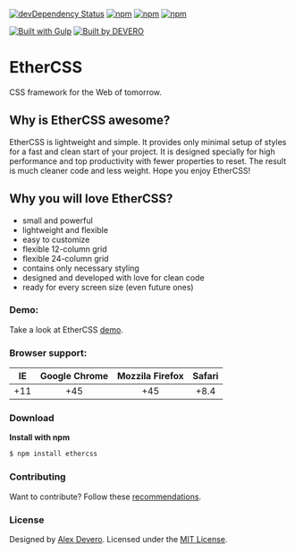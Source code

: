 <!-- [![Build Status](https://circleci.com/gh/alexdevero/EtherCSS.svg?style=shield&circle-token=:circle-token)](https://circleci.com/gh/alexdevero/EtherCSS/) -->
<!-- [![Dependency Status](https://david-dm.org/alexdevero/EtherCSS.svg?style=flat)](https://david-dm.org/alexdevero/EtherCSS) -->
[![devDependency Status](https://david-dm.org/alexdevero/EtherCSS/dev-status.svg?style=flat)](https://david-dm.org/alexdevero/EtherCSS?type=dev)
[![npm](https://img.shields.io/npm/dw/localeval.svg)]()
[![npm](https://img.shields.io/npm/dm/localeval.svg)]()
[![npm](https://img.shields.io/npm/dy/localeval.svg)]()  

[![Built with Gulp](https://img.shields.io/badge/build%20with-gulp-orange.svg)](http://gulpjs.com/)
[![Built by DEVERO](https://img.shields.io/badge/built%20by-DEVERO-brightgreen.svg?colorB=d30320)](https://alexdevero.com)

# EtherCSS
CSS framework for the Web of tomorrow.

## Why is EtherCSS awesome?
EtherCSS is lightweight and simple. It provides only minimal setup of styles for a fast and clean start of your project. It is designed specially for high performance and top productivity with fewer properties to reset. The result is much cleaner code and less weight. Hope you enjoy EtherCSS!

## Why you will love EtherCSS?
- small and powerful
- lightweight and flexible
- easy to customize
- flexible 12-column grid
- flexible 24-column grid
- contains only necessary styling
- designed and developed with love for clean code
- ready for every screen size (even future ones)

### Demo:
Take a look at EtherCSS [demo](http://ethercss.alexdevero.com/example/example.html).

### Browser support:
| IE    | Google Chrome  | Mozzila Firefox | Safari |
| :---: | :------------: | :-------------: | :----: |
|  +11  |  +45           |  +45            | +8.4   |

### Download
**Install with npm**
```sh
$ npm install ethercss
```

<!-- 
### Table of Contents
Todo:
- [Getting Started](https://github.com/alexdevero/EtherCSS#getting-started)
- [Typography](https://github.com/alexdevero/EtherCSS#typography)
- [Blockquotes](https://github.com/alexdevero/EtherCSS#blockquotes)
- [Buttons](https://github.com/alexdevero/EtherCSS#buttons)
- [Lists](https://github.com/alexdevero/EtherCSS#lists)
- [Forms](https://github.com/alexdevero/EtherCSS#forms)
- [Tables](https://github.com/alexdevero/EtherCSS#tables)
- [Grids](https://github.com/alexdevero/EtherCSS#grids)
- [Codes](https://github.com/alexdevero/EtherCSS#codes)
- [Utilities](https://github.com/alexdevero/EtherCSS#utilities)
- [Tips](https://github.com/alexdevero/EtherCSS#tips)
- [Browser Support](https://github.com/alexdevero/EtherCSS#browser-support)
- [Examples](https://github.com/alexdevero/EtherCSS#examples) -->

### Contributing
Want to contribute? Follow these [recommendations](https://github.com/alexdevero/EtherCSS/blob/master/contributing.md).

### License
Designed by [Alex Devero](http://www.alexdevero.com). Licensed under the [MIT License](https://github.com/alexdevero/EtherCSS/blob/master/LICENSE.md).
